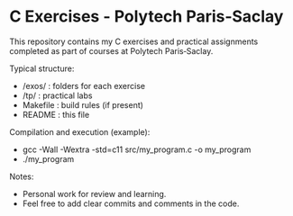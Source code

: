 # C Exercises - Polytech Paris‑Saclay

This repository contains my C exercises and practical assignments completed as part of courses at Polytech Paris‑Saclay.

Typical structure:
- /exos/      : folders for each exercise
- /tp/        : practical labs
- Makefile    : build rules (if present)
- README      : this file

Compilation and execution (example):
- gcc -Wall -Wextra -std=c11 src/my_program.c -o my_program
- ./my_program

Notes:
- Personal work for review and learning.
- Feel free to add clear commits and comments in the code.